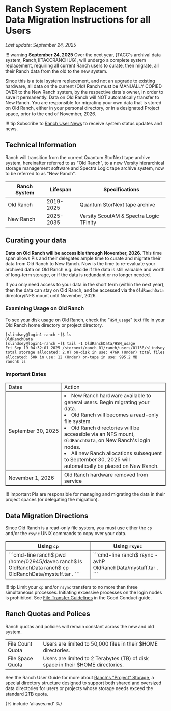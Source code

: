 # Ranch System Replacement<br>Data Migration Instructions for all Users
*Last update: September 24, 2025*

!!! warning
	**September 24, 2025** Over the next year, [TACC's archival data system, Ranch,][TACCRANCHUG], will undergo a complete system replacement, requiring all current Ranch users to curate, then migrate, all their Ranch data from the old to the new system.  

Since this is a total system replacement, and not an upgrade to existing hardware, all data on the current (Old) Ranch must be MANUALLY COPIED OVER to the New Ranch system,  by the respective data's owner, in order to save it permanently.   Data on Old Ranch will NOT automatically transfer to New Ranch.  You are responsible for migrating your own data that is stored on Old Ranch, either in your personal directory, or in a designated Project space, prior to the end of November, 2026.  

!!! tip
	Subscribe to [Ranch User News](https://accounts.tacc.utexas.edu/user_updates) to receive system status updates and news.

## Technical Information

Ranch will transition from the current Quantum StorNext tape archive system, hereinafter referred to as "Old Ranch", to a new Versity hierarchical storage management software and Spectra Logic tape archive system, now to be referred to as "New Ranch".

<table>
<thead><th>Ranch System</th><th>Lifespan</th><th>Specifications</th></thead>
<tr><td style="white-space:nowrap">Old Ranch </td><td>2019-2025</td><td>Quantum StorNext tape archive</td> </tr>
<tr><td style="white-space:nowrap">New Ranch </td><td>2025-2035</td><td>Versity ScoutAM & Spectra Logic TFinity</td></tr>
</table>


## Curating your data

**Data on Old Ranch will be accessible through November, 2026**.  This time span allows PIs and their delegates ample time to curate and migrate their data from Old Ranch to New Ranch. Now is the time to re-evaluate your archived data on Old Ranch e.g. decide if the data is still valuable and worth of long-term storage, or if the data is redundant or no longer needed.  

If you only need access to your data in the short term (within the next year), then the data can stay on Old Ranch, and be accessed via the `OldRanchData` directory/NFS mount until November, 2026. 

### Examining Usage on Old Ranch

To see your disk usage on Old Ranch, check the "`HSM_usage`" text file in your Old Ranch home directory or project directory. 

```
[slindsey@login1-ranch ~]$ ls
OldRanchData
[slindsey@login1-ranch ~]$ tail -1 OldRanchData/HSM_usage
Fri Sep 19 04:32:01 2025 /stornext/ranch_01/ranch/users/01158/slindsey total storage allocated: 2.0T on-disk in use: 476K (Under) total files allocated: 50K in use: 12 (Under) on-tape in use: 995.2 MB
ranch$ ls
```

### Important Dates

<table border="1">
<thead><tr><td>Dates</td><td>Action</td></tr></thead>
<tr>
<td style="white-space:nowrap">September 30, 2025</td>
<td>
<li>New Ranch hardware available to general users. Begin migrating your data.  
<li>Old Ranch will becomes a read-only file system.
<li>Old Ranch directories will be accessible via an NFS mount, <code>OldRanchData</code>, on New Ranch's login nodes. 
<li>All new Ranch allocations subsequent to September 30, 2025 will automatically be placed on New Ranch. 
</tr>
<tr>
<td style="white-space:nowrap">November 1, 2026</td><td>Old Ranch hardware removed from service </td></tr>
</table>

<!-- &#42;All dates subject to change based on hardware availability and condition -->

!!! important
	PIs are responsible for managing and migrating the data in their project spaces (or delegating the migration).

## Data Migration Directions

Since Old Ranch is a read-only file system, you must use either the `cp` and/or the `rsync` UNIX commands to copy over your data.

<table border="1">
<tr><thead><th>Using <code>cp</code></th><th>Using <code>rsync</code></th></thead></tr>
<tr>
<td>
```cmd-line
ranch$ pwd
/home/02945/davec
ranch$ ls
OldRanchData
ranch$ cp OldRanchData/mystuff.tar .
```
</td>
<td>
```cmd-line
ranch$ rsync -avhP OldRanchData/mystuff.tar .
```
</td>
</tr>
</table>

!!! tip 
	Limit your `cp` and/or `rsync` transfers to no more than three simultaneous processes.  Initiating excessive processes on the login nodes is prohibited.  See [File Transfer Guidelines](https://docs.tacc.utexas.edu/basics/conduct/#conduct-transfers) in the Good Conduct guide.


## Ranch Quotas and Polices

Ranch quotas and policies will remain constant across the new and old system.

<table>
<tr>
<td>File Count Quota</td> <td> Users are limited to 50,000 files in their $HOME directories.
<tr>
<td>File Space Quota</td> <td> Users are limited to 2 Terabytes (TB) of disk space in their $HOME directories. 
</tr>
</table>

See the Ranch User Guide for more about [Ranch's "Project" Storage](https://docs.tacc.utexas.edu/hpc/ranch/#projects), a special directory structure designed to support both shared and oversized data directories for users or projects whose storage needs exceed the standard 2TB quota. 

{% include 'aliases.md' %}
